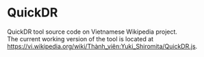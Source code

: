 # QuickDR
QuickDR tool source code on Vietnamese Wikipedia project.<br>The current working version of the tool is located at https://vi.wikipedia.org/wiki/Thành_viên:Yuki_Shiromita/QuickDR.js.
